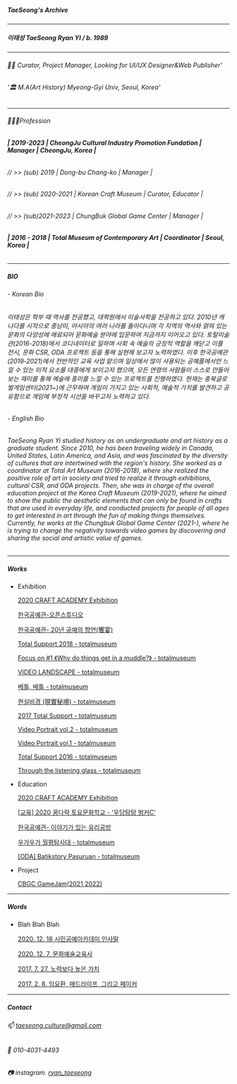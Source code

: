 ##### TaeSeong's Archive

---
##### 이태성 TaeSeong Ryan YI  / b. 1989
---
###### 🧟‍♂️ Curator, Project Manager, Looking for UI/UX Designer&Web Publisher'

###### '🏛️ M.A(Art History) Myeong-Gyi Univ, Seoul, Korea'
---
###### 🧑🏻‍💻Profession

###### **| 2019-2023          | CheongJu Cultural Industry Promotion Fundation | Manager | CheongJu, Korea |**

###### // >> (sub) 2019      | Dong-bu Chang-ko                                         | Manager |
  
###### // >> (sub) 2020-2021 | Korean Craft Museum                                      | Curator, Educator |  
  
###### // >> (sub)2021-2023  | ChungBuk Global Game Center                              | Manager |
  
###### **| 2016 - 2018      | Total Museum of Contemporary Art                         | Coordinator | Seoul, Korea |**

---
##### BIO
###### - Korean Bio
 
###### 이태성은 학부 때 역사를 전공했고, 대학원에서 미술사학을 전공하고 있다. 2010년 캐나다를 시작으로 중남미, 아시아의 여러 나라를 돌아다니며 각 지역의 역사와 얽혀 있는 문화의 다양성에 매료되어 문화예술 분야에 입문하여 지금까지 이어오고 있다. 토탈미술관(2016-2018)에서 코디네이터로 일하며 사회 속 예술의 긍정적 역할을 깨닫고 이를 전시, 문화 CSR, ODA 프로젝트 등을 통해 실현해 보고자 노력하였다. 이후 한국공예관(2019-2021)에서 전반적인 교육 사업 맡으며 일상에서 많이 사용되는 공예품에서만 느낄 수 있는 미적 요소를 대중에게 보이고자 했으며, 모든 연령의 사람들이 스스로 만들어 보는 재미를 통해 예술에 흥미를 느낄 수 있는 프로젝트를 진행하였다. 현재는 충북글로벌게임센터(2021~)에 근무하며 게임이 가지고 있는 사회적, 예술적 가치를 발견하고 공유함으로 게임에 부정적 시선을 바꾸고자 노력하고 있다.

###### - English Bio
  
###### TaeSeong Ryan Yi studied history as an undergraduate and art history as a graduate student. Since 2010, he has been traveling widely in Canada, United States, Latin America, and Asia, and was fascinated by the diversity of cultures that are intertwined with the region's history. She worked as a coordinator at Total Art Museum (2016-2018), where she realized the positive role of art in society and tried to realize it through exhibitions, cultural CSR, and ODA projects. Then, she was in charge of the overall education project at the Korea Craft Museum (2019-2021), where he aimed to show the public the aesthetic elements that can only be found in crafts that are used in everyday life, and conducted projects for people of all ages to get interested in art through the fun of making things themselves. Currently, he works at the Chungbuk Global Game Center (2021-), where he is trying to change the negativity towards video games by discovering and sharing the social and artistic value of games.
    
---
##### Works
- Exhibition
  
    [2020 CRAFT ACADEMY Exhibition](https://cjkcm.org/craft7/)
  
    [한국공예관-오픈스튜디오](https://cjkcm.org/project/include/63.php)
  
    [한국공예관- 20년 공예의 향연(饗宴)](https://cjkcm.org/craft3/)
  
    [Total Support 2018 - totalmuseum](http://totalmuseum.org/exhibition/past-exhibition/totalsupport2018/)
  
    [Focus on #1 《Why do things get in a muddle?》 - totalmuseum](http://totalmuseum.org/exhibition/past-exhibition/why-do-things-get-in-a-muddle/)
  
    [VIDEO LANDSCAPE - totalmuseum](http://totalmuseum.org/exhibition/past-exhibition/videolandscape/)
  
    [베틀, 배틀 - totalmuseum](http://totalmuseum.org/exhibition/past-exhibition/loomsbattles/)
  
    [현실비경 (現實秘境) - totalmuseum](http://totalmuseum.org/exhibition/past-exhibition/towardsmysteriousrealities/)
  
    [2017 Total Support - totalmuseum](http://totalmuseum.org/exhibition/past-exhibition/2017-total-support/)
  
    [Video Portrait vol.2 - totalmuseum](http://totalmuseum.org/exhibition/past-exhibition/video-portrait-vol-1-2/)
  
    [Video Portrait vol.1 - totalmuseum](http://totalmuseum.org/exhibition/past-exhibition/video-portrait-vol-1/)
  
    [Total Support 2016 - totalmuseum](http://totalmuseum.org/exhibition/past-exhibition/2016-total-support/)
  
    [Through the listening glass - totalmuseum](http://totalmuseum.org/exhibition/past-exhibition/through-the-listening-glass/)
  
- Education
 
    [2020 CRAFT ACADEMY Exhibition](https://cjkcm.org/craft7/)
  
    [[교육] 2020 꿈다락 토요문화학교 - '우당탕탕 벙커C'](https://www.youtube.com/watch?v=dHniZoQ26r0&t=1s)
  
    [한국공예관- 이야기가 있는 유리공방](https://cjkcm.org/craft6/)
  
    [우가우가 월평탐사대 - totalmuseum](http://totalmuseum.org/education/curating-wolpyung/)
  
    [[ODA] Batikstory Pasuruan - totalmuseum](http://totalmuseum.org/uncategorized/oda-batikstory-pasuruan/)
  
- Project
  
    [CBGC GameJam(2021,2022)](https://cbgc-gamejam.notion.site/cbgc-gamejam/CBGC-deefcc668ac245428267ed55bd200616)
  
---

##### Words

 - Blah Blah Blah

    [2020. 12. 18 시민공예아카데미 인사말](https://www.notion.so/2020-12-18-e5a895f1469f4d6cbb2db744bba2e5f3?pvs=21)
  
    [2020. 12. 7. 문화예술교육사](https://www.notion.so/2020-12-7-b57205b200484484926de32bd74fb828?pvs=21)
  
    [2017. 7.  27. 노력보다 높은 가치](https://www.notion.so/2017-7-27-b96f1f091f094239bb7c31d1684e0304?pvs=21)
  
    [2017. 2. 8. 임요환, 매드라이프, 그리고 페이커](https://www.notion.so/2017-2-8-b9a23fa2e9bb47a1abb403195b4e108b?pvs=21)
  
---

##### Contact

###### 📫 taeseong.culture@gmail.com

###### 📱 010-4031-4493

###### 📷 instagram. [ryan_taeseong](https://www.instagram.com/ryan_taeseong/)
